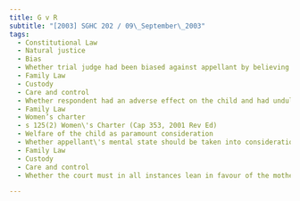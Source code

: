 ```yaml
---
title: G v R 
subtitle: "[2003] SGHC 202 / 09\_September\_2003"
tags:
  - Constitutional Law
  - Natural justice
  - Bias
  - Whether trial judge had been biased against appellant by believing respondent.
  - Family Law
  - Custody
  - Care and control
  - Whether respondent had an adverse effect on the child and had unduly burdened him.
  - Family Law
  - Women’s charter
  - s 125(2) Women\'s Charter (Cap 353, 2001 Rev Ed)
  - Welfare of the child as paramount consideration
  - Whether appellant\'s mental state should be taken into consideration when determining issue of custody.
  - Family Law
  - Custody
  - Care and control
  - Whether the court must in all instances lean in favour of the mother when deciding on custody of an infant of tender years.

---
```


